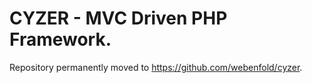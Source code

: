 # CYZER - MVC Driven PHP Framework.

Repository permanently moved to <https://github.com/webenfold/cyzer>.
